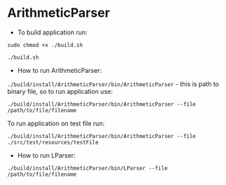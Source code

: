 # ArithmeticParser

* To build application run:

`sudo chmod +x ./build.sh`

`./build.sh`

* How to run ArithmeticParser:

`./build/install/ArithmeticParser/bin/ArithmeticParser` - this is path to binary file, so
to run application use:

`./build/install/ArithmeticParser/bin/ArithmeticParser --file /path/to/file/filename`

To run application on test file run:

`./build/install/ArithmeticParser/bin/ArithmeticParser --file ./src/test/resources/testFile`

* How to run LParser:

`./build/install/ArithmeticParser/bin/LParser --file /path/to/file/filename`